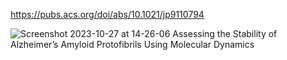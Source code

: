  https://pubs.acs.org/doi/abs/10.1021/jp9110794


![Screenshot 2023-10-27 at 14-26-06 Assessing the Stability of Alzheimer’s Amyloid Protofibrils Using Molecular Dynamics](https://github.com/a1437/Molecular-Dynamics/assets/16708236/62de50ab-4f9d-486a-ad96-0c967567b26a)
